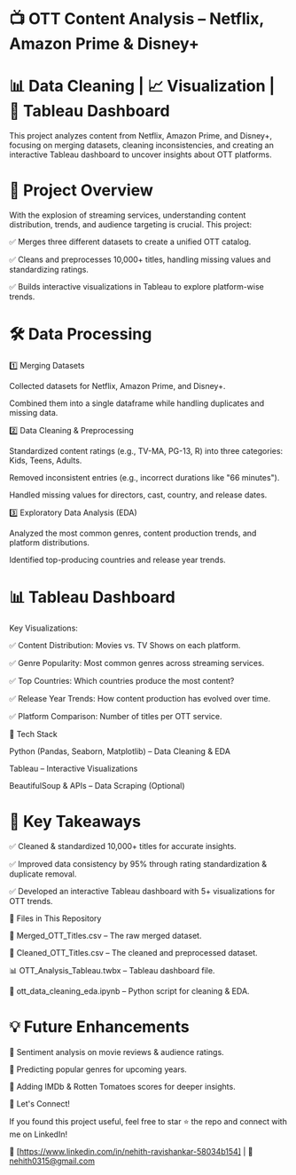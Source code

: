 # 📺 OTT Content Analysis – Netflix, Amazon Prime & Disney+

# 📊 Data Cleaning | 📈 Visualization | 📡 Tableau Dashboard

This project analyzes content from Netflix, Amazon Prime, and Disney+, focusing on merging datasets, cleaning inconsistencies, and creating an interactive Tableau dashboard to uncover insights about OTT platforms.

# 🚀 Project Overview

With the explosion of streaming services, understanding content distribution, trends, and audience targeting is crucial. This project:

✅ Merges three different datasets to create a unified OTT catalog.

✅ Cleans and preprocesses 10,000+ titles, handling missing values and standardizing ratings.

✅ Builds interactive visualizations in Tableau to explore platform-wise trends.

# 🛠️ Data Processing

1️⃣ Merging Datasets

Collected datasets for Netflix, Amazon Prime, and Disney+.

Combined them into a single dataframe while handling duplicates and missing data.

2️⃣ Data Cleaning & Preprocessing

Standardized content ratings (e.g., TV-MA, PG-13, R) into three categories: Kids, Teens, Adults.

Removed inconsistent entries (e.g., incorrect durations like "66 minutes").

Handled missing values for directors, cast, country, and release dates.

3️⃣ Exploratory Data Analysis (EDA)

Analyzed the most common genres, content production trends, and platform distributions.

Identified top-producing countries and release year trends.

# 📊 Tableau Dashboard

Key Visualizations:

✅ Content Distribution: Movies vs. TV Shows on each platform.

✅ Genre Popularity: Most common genres across streaming services.

✅ Top Countries: Which countries produce the most content?

✅ Release Year Trends: How content production has evolved over time.

✅ Platform Comparison: Number of titles per OTT service.


🔧 Tech Stack

Python (Pandas, Seaborn, Matplotlib) – Data Cleaning & EDA

Tableau – Interactive Visualizations

BeautifulSoup & APIs – Data Scraping (Optional)

# 📌 Key Takeaways

✅ Cleaned & standardized 10,000+ titles for accurate insights.

✅ Improved data consistency by 95% through rating standardization & duplicate removal.

✅ Developed an interactive Tableau dashboard with 5+ visualizations for OTT trends.

📂 Files in This Repository

📄 Merged_OTT_Titles.csv – The raw merged dataset.

📄 Cleaned_OTT_Titles.csv – The cleaned and preprocessed dataset.

📊 OTT_Analysis_Tableau.twbx – Tableau dashboard file.

📜 ott_data_cleaning_eda.ipynb – Python script for cleaning & EDA.

# 💡 Future Enhancements

🚀 Sentiment analysis on movie reviews & audience ratings.

🚀 Predicting popular genres for upcoming years.

🚀 Adding IMDb & Rotten Tomatoes scores for deeper insights.

🤝 Let's Connect!

If you found this project useful, feel free to star ⭐ the repo and connect with me on LinkedIn!

🔗 [https://www.linkedin.com/in/nehith-ravishankar-58034b154] | 📧 nehith0315@gmail.com
